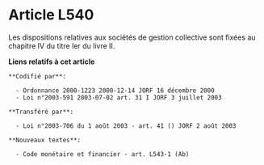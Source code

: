 # Article L540

Les dispositions relatives aux sociétés de gestion collective sont fixées au chapitre IV du titre Ier du livre II.

**Liens relatifs à cet article**

	**Codifié par**:

	  - Ordonnance 2000-1223 2000-12-14 JORF 16 décembre 2000
	  - Loi n°2003-591 2003-07-02 art. 31 I JORF 3 juillet 2003

	**Transféré par**:

	  - Loi n°2003-706 du 1 août 2003 - art. 41 () JORF 2 août 2003

	**Nouveaux textes**:

	  - Code monétaire et financier - art. L543-1 (Ab)
